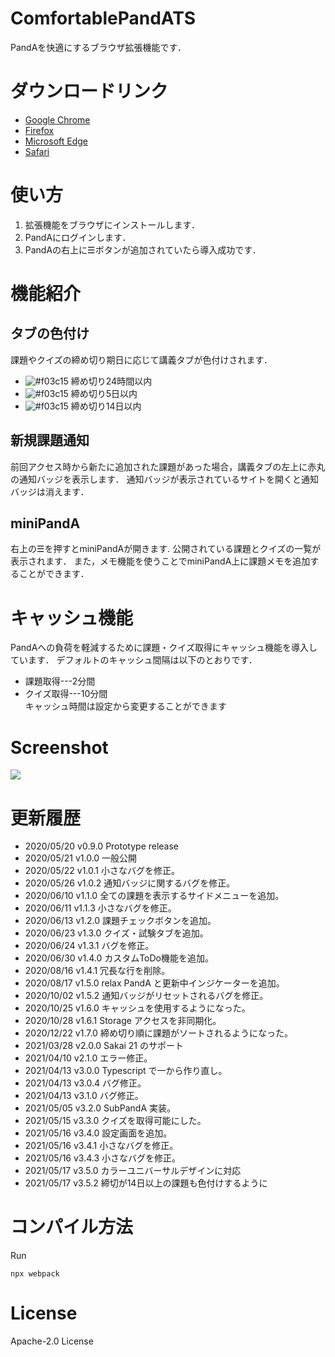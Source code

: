 # ComfortablePandATS
PandAを快適にするブラウザ拡張機能です．

# ダウンロードリンク
- [Google Chrome](https://chrome.google.com/webstore/detail/comfortable-panda/cecjhdkagakhonnmddjgncmdldmppnoe)
- [Firefox](https://tinaxd.github.io/comfortable-panda-firefox-updates/index.html)
- [Microsoft Edge](https://microsoftedge.microsoft.com/addons/detail/njbljhcmnodocldppoiejkcmcebpmljc)
- [Safari](https://apps.apple.com/jp/app/comfortable-panda/id1572408187?mt=12)

# 使い方
1. 拡張機能をブラウザにインストールします．
1. PandAにログインします．
1. PandAの右上に☰ボタンが追加されていたら導入成功です．

# 機能紹介
## タブの色付け
課題やクイズの締め切り期日に応じて講義タブが色付けされます．
- ![#f03c15](https://via.placeholder.com/15/e85555/000000?text=+)
  締め切り24時間以内
- ![#f03c15](https://via.placeholder.com/15/d7aa57/000000?text=+)
  締め切り5日以内
- ![#f03c15](https://via.placeholder.com/15/62b665/000000?text=+)
  締め切り14日以内

## 新規課題通知
前回アクセス時から新たに追加された課題があった場合，講義タブの左上に赤丸の通知バッジを表示します．
通知バッジが表示されているサイトを開くと通知バッジは消えます．

## miniPandA
右上の☰を押すとminiPandAが開きます.
公開されている課題とクイズの一覧が表示されます．
また，メモ機能を使うことでminiPandA上に課題メモを追加することができます．


# キャッシュ機能
PandAへの負荷を軽減するために課題・クイズ取得にキャッシュ機能を導入しています．
デフォルトのキャッシュ間隔は以下のとおりです．
- 課題取得---2分間
- クイズ取得---10分間  
キャッシュ時間は設定から変更することができます


# Screenshot
![](https://user-images.githubusercontent.com/41512077/90533356-5504e080-e1b3-11ea-8065-bc10ec624ddf.png)

# 更新履歴
- 2020/05/20 v0.9.0 Prototype release
- 2020/05/21 v1.0.0 一般公開
- 2020/05/22 v1.0.1 小さなバグを修正。
- 2020/05/26 v1.0.2 通知バッジに関するバグを修正。
- 2020/06/10 v1.1.0 全ての課題を表示するサイドメニューを追加。
- 2020/06/11 v1.1.3 小さなバグを修正。
- 2020/06/13 v1.2.0 課題チェックボタンを追加。
- 2020/06/23 v1.3.0 クイズ・試験タブを追加。
- 2020/06/24 v1.3.1 バグを修正。
- 2020/06/30 v1.4.0 カスタムToDo機能を追加。
- 2020/08/16 v1.4.1 冗長な行を削除。
- 2020/08/17 v1.5.0 relax PandA と更新中インジケーターを追加。
- 2020/10/02 v1.5.2 通知バッジがリセットされるバグを修正。
- 2020/10/25 v1.6.0 キャッシュを使用するようになった。
- 2020/10/28 v1.6.1 Storage アクセスを非同期化。
- 2020/12/22 v1.7.0 締め切り順に課題がソートされるようになった。
- 2021/03/28 v2.0.0 Sakai 21 のサポート
- 2021/04/10 v2.1.0 エラー修正。
- 2021/04/13 v3.0.0 Typescript で一から作り直し。
- 2021/04/13 v3.0.4 バグ修正。
- 2021/04/13 v3.1.0 バグ修正。
- 2021/05/05 v3.2.0 SubPandA 実装。
- 2021/05/15 v3.3.0 クイズを取得可能にした。
- 2021/05/16 v3.4.0 設定画面を追加。
- 2021/05/16 v3.4.1 小さなバグを修正。
- 2021/05/16 v3.4.3 小さなバグを修正。
- 2021/05/17 v3.5.0 カラーユニバーサルデザインに対応
- 2021/05/17 v3.5.2 締切が14日以上の課題も色付けするように

# コンパイル方法
Run
```
npx webpack
```

# License
Apache-2.0 License
